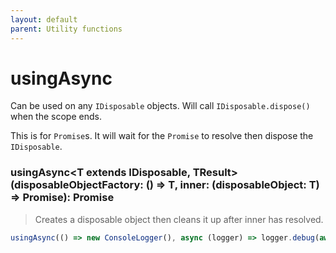 ```yaml
---
layout: default
parent: Utility functions
---
```


# usingAsync

Can be used on any `IDisposable` objects. Will call `IDisposable.dispose()` when the scope ends.

This is for `Promise`s. It will wait for the `Promise` to resolve then dispose the `IDisposable`.

### usingAsync<T extends IDisposable, TResult>(disposableObjectFactory: () => T, inner: (disposableObject: T) => Promise<TResult>): Promise<TResult>

> Creates a disposable object then cleans it up after inner has resolved. 

```js
usingAsync(() => new ConsoleLogger(), async (logger) => logger.debug(await (await fetch("https://example.com/_api/items")).json()));
```
